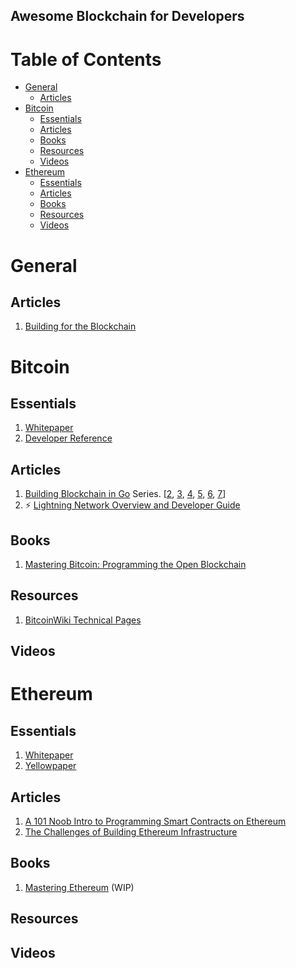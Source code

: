 ## Awesome Blockchain for Developers

Table of Contents
=================
   * [General](#general)
      * [Articles](#articles)
   * [Bitcoin](#bitcoin)
      * [Essentials](#essentials)
      * [Articles](#articles-1)
      * [Books](#books)
      * [Resources](#resources)
      * [Videos](#videos)
   * [Ethereum](#ethereum)
      * [Essentials](#essentials-1)
      * [Articles](#articles-2)
      * [Books](#books-1)
      * [Resources](#resources-1)
      * [Videos](#videos-1)

# General
## Articles
1. [Building for the Blockchain](https://blog.ycombinator.com/building-for-the-blockchain/)

# Bitcoin
## Essentials
1. [Whitepaper](https://bitcoin.org/bitcoin.pdf)
2. [Developer Reference](https://github.com/minium/Bitcoin-Spec/blob/master/Bitcoin.pdf)

## Articles
1. [Building Blockchain in Go](https://jeiwan.cc/posts/building-blockchain-in-go-part-1/) Series. [[2](https://jeiwan.cc/posts/building-blockchain-in-go-part-2/), [3](https://jeiwan.cc/posts/building-blockchain-in-go-part-3/), [4](https://jeiwan.cc/posts/building-blockchain-in-go-part-4/), [5](https://jeiwan.cc/posts/building-blockchain-in-go-part-5/), [6](https://jeiwan.cc/posts/building-blockchain-in-go-part-6/), [7](https://jeiwan.cc/posts/building-blockchain-in-go-part-7/)]
1. :zap: [Lightning Network Overview and Developer Guide](http://dev.lightning.community/overview/)


## Books
1. [Mastering Bitcoin: Programming the Open Blockchain](https://www.amazon.com/Mastering-Bitcoin-Programming-Open-Blockchain/dp/1491954388)

## Resources
1. [BitcoinWiki Technical Pages](https://en.bitcoin.it/wiki/Category:Technical)


## Videos


# Ethereum
## Essentials
1. [Whitepaper](https://github.com/ethereum/wiki/wiki/White-Paper)
1. [Yellowpaper](http://gavwood.com/paper.pdf)

## Articles
1. [A 101 Noob Intro to Programming Smart Contracts on Ethereum](https://medium.com/@ConsenSys/a-101-noob-intro-to-programming-smart-contracts-on-ethereum-695d15c1dab4)
1. [The Challenges of Building Ethereum Infrastructure](https://medium.com/@lopp/the-challenges-of-building-ethereum-infrastructure-87e443e47a4b)


## Books
1. [Mastering Ethereum](https://github.com/ethereumbook/ethereumbook) (WIP)

## Resources

## Videos